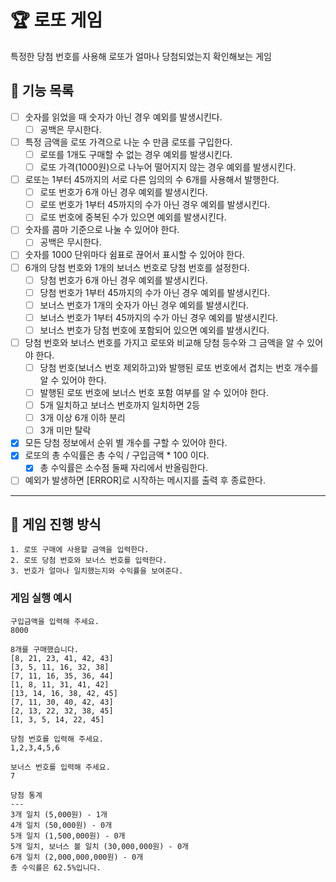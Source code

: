 # :trophy: 로또 게임

특정한 당첨 번호를 사용해 로또가 얼마나 당첨되었는지 확인해보는 게임

## :rocket: 기능 목록

- [ ] 숫자를 읽었을 때 숫자가 아닌 경우 예외를 발생시킨다.
    - [ ] 공백은 무시한다.
- [ ] 특정 금액을 로또 가격으로 나눈 수 만큼 로또를 구입한다.
    - [ ] 로또를 1개도 구매할 수 없는 경우 예외를 발생시킨다.
    - [ ] 로또 가격(1000원)으로 나누어 떨어지지 않는 경우 예외를 발생시킨다.
- [ ] 로또는 1부터 45까지의 서로 다른 임의의 수 6개를 사용해서 발행한다.
    - [ ] 로또 번호가 6개 아닌 경우 예외를 발생시킨다.
    - [ ] 로또 번호가 1부터 45까지의 수가 아닌 경우 예외를 발생시킨다.
    - [ ] 로또 번호에 중복된 수가 있으면 예외를 발생시킨다.
- [ ] 숫자를 콤마 기준으로 나눌 수 있어야 한다.
    - [ ] 공백은 무시한다.
- [ ] 숫자를 1000 단위마다 쉼표로 끊어서 표시할 수 있어야 한다.
- [ ] 6개의 당첨 번호와 1개의 보너스 번호로 당첨 번호를 설정한다.
    - [ ] 당첨 번호가 6개 아닌 경우 예외를 발생시킨다.
    - [ ] 당첨 번호가 1부터 45까지의 수가 아닌 경우 예외를 발생시킨다.
    - [ ] 보너스 번호가 1개의 숫자가 아닌 경우 예외를 발생시킨다.
    - [ ] 보너스 번호가 1부터 45까지의 수가 아닌 경우 예외를 발생시킨다.
    - [ ] 보너스 번호가 당첨 번호에 포함되어 있으면 예외를 발생시킨다.
- [ ] 당첨 번호와 보너스 번호를 가지고 로또와 비교해 당첨 등수와 그 금액을 알 수 있어야 한다.
    - [ ] 당첨 번호(보너스 번호 제외하고)와 발행된 로또 번호에서 겹치는 번호 개수를 알 수 있어야 한다.
    - [ ] 발행된 로또 번호에 보너스 번호 포함 여부를 알 수 있어야 한다.
    - [ ] 5개 일치하고 보너스 번호까지 일치하면 2등
    - [ ] 3개 이상 6개 이하 분리
    - [ ] 3개 미만 탈락
- [x] 모든 당첨 정보에서 순위 별 개수를 구할 수 있어야 한다.
- [x] 로또의 총 수익률은 총 수익 / 구입금액 * 100 이다.
    - [x] 총 수익률은 소수점 둘째 자리에서 반올림한다.
- [ ] 예외가 발생하면 [ERROR]로 시작하는 메시지를 출력 후 종료한다.

---

## :dart: 게임 진행 방식

    1. 로또 구매에 사용할 금액을 입력한다.
    2. 로또 당첨 번호와 보너스 번호를 입력한다.
    3. 번호가 얼마나 일치했는지와 수익률을 보여준다.


### 게임 실행 예시

```
구입금액을 입력해 주세요.
8000

8개를 구매했습니다.
[8, 21, 23, 41, 42, 43] 
[3, 5, 11, 16, 32, 38] 
[7, 11, 16, 35, 36, 44] 
[1, 8, 11, 31, 41, 42] 
[13, 14, 16, 38, 42, 45] 
[7, 11, 30, 40, 42, 43] 
[2, 13, 22, 32, 38, 45] 
[1, 3, 5, 14, 22, 45]

당첨 번호를 입력해 주세요.
1,2,3,4,5,6

보너스 번호를 입력해 주세요.
7

당첨 통계
---
3개 일치 (5,000원) - 1개
4개 일치 (50,000원) - 0개
5개 일치 (1,500,000원) - 0개
5개 일치, 보너스 볼 일치 (30,000,000원) - 0개
6개 일치 (2,000,000,000원) - 0개
총 수익률은 62.5%입니다.
```